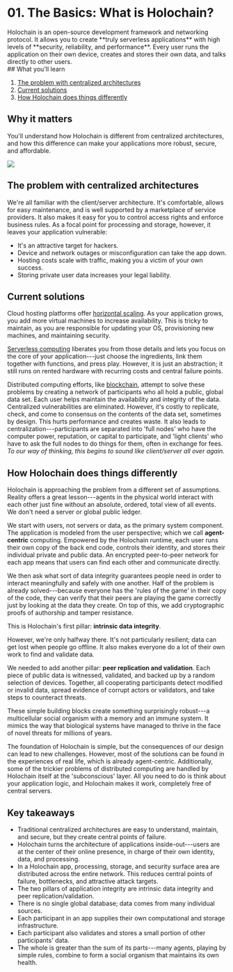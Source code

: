 # 01. The Basics: What is Holochain?

<div class="coreconcepts-intro" markdown=1>
Holochain is an open-source development framework and networking protocol. It allows you to create **truly serverless applications** with high levels of **security, reliability, and performance**. Every user runs the application on their own device, creates and stores their own data, and talks directly to other users.
</div>

<div class="coreconcepts-orientation" markdown=1>
## What you'll learn

1. [The problem with centralized architectures](#the-problem-with-centralized-architectures)
2. [Current solutions](#current-solutions)
3. [How Holochain does things differently](#how-holochain-does-things-differently)

## Why it matters

You'll understand how Holochain is different from centralized architectures, and how this difference can make your applications more robust, secure, and affordable.
</div>

![](https://i.imgur.com/lC0Ylue.png)

## The problem with centralized architectures

We're all familiar with the client/server architecture. It's comfortable, allows for easy maintenance, and is well supported by a marketplace of service providers. It also makes it easy for you to control access rights and enforce business rules. As a focal point for processing and storage, however, it leaves your application vulnerable:

* It's an attractive target for hackers.
* Device and network outages or misconfiguration can take the app down.
* Hosting costs scale with traffic, making you a victim of your own success.
* Storing private user data increases your legal liability.

## Current solutions

Cloud hosting platforms offer [horizontal scaling](https://en.wikipedia.org/wiki/Scalability#Horizontal). As your application grows, you add more virtual machines to increase availability. This is tricky to maintain, as you are responsible for updating your OS, provisioning new machines, and maintaining security.

[Serverless computing](https://en.wikipedia.org/wiki/Serverless_computing) liberates you from those details and lets you focus on the core of your application---just choose the ingredients, link them together with functions, and press play. However, it is just an abstraction; it still runs on rented hardware with recurring costs and central failure points.

Distributed computing efforts, like [blockchain](https://en.wikipedia.org/wiki/Blockchain), attempt to solve these problems by creating a network of participants who all hold a public, global data set. Each user helps maintain the availability and integrity of the data. Centralized vulnerabilities are eliminated. However, it's costly to replicate, check, and come to consensus on the contents of the data set, sometimes by design. This hurts performance and creates waste. It also leads to centralization---participants are separated into 'full nodes' who have the computer power, reputation, or capital to participate, and 'light clients' who have to ask the full nodes to do things for them, often in exchange for fees. _To our way of thinking, this begins to sound like client/server all over again._

## How Holochain does things differently

Holochain is approaching the problem from a different set of assumptions. Reality offers a great lesson---agents in the physical world interact with each other just fine without an absolute, ordered, total view of all events. We don't need a server or global public ledger.

We start with users, not servers or data, as the primary system component. The application is modeled from the user perspective; which we call **agent-centric** computing. Empowered by the Holochain runtime, each user runs their own copy of the back end code, controls their identity, and stores their individual private and public data. An encrypted peer-to-peer network for each app means that users can find each other and communicate directly.

We then ask what sort of data integrity guarantees people need in order to interact meaningfully and safely with one another. Half of the problem is already solved---because everyone has the 'rules of the game' in their copy of the code, they can verify that their peers are playing the game correctly just by looking at the data they create. On top of this, we add cryptographic proofs of authorship and tamper resistance.

This is Holochain's first pillar: **intrinsic data integrity**.

However, we're only halfway there. It's not particularly resilient; data can get lost when people go offline. It also makes everyone do a lot of their own work to find and validate data.

We needed to add another pillar: **peer replication and validation**. Each piece of public data is witnessed, validated, and backed up by a random selection of devices. Together, all cooperating participants detect modified or invalid data, spread evidence of corrupt actors or validators, and take steps to counteract threats.

These simple building blocks create something surprisingly robust---a multicellular social organism with a memory and an immune system. It mimics the way that biological systems have managed to thrive in the face of novel threats for millions of years.

The foundation of Holochain is simple, but the consequences of our design can lead to new challenges. However, most of the solutions can be found in the experiences of real life, which is already agent-centric. Additionally, some of the trickier problems of distributed computing are handled by Holochain itself at the 'subconscious' layer. All you need to do is think about your application logic, and Holochain makes it work, completely free of central servers.

## Key takeaways

* Traditional centralized architectures are easy to understand, maintain, and secure, but they create central points of failure.
* Holochain turns the architecture of applications inside-out---users are at the center of their online presence, in charge of their own identity, data, and processing.
* In a Holochain app, processing, storage, and security surface area are distributed across the entire network. This reduces central points of failure, bottlenecks, and attractive attack targets.
* The two pillars of application integrity are intrinsic data integrity and peer replication/validation.
* There is no single global database; data comes from many individual sources.
* Each participant in an app supplies their own computational and storage infrastructure.
* Each participant also validates and stores a small portion of other participants' data.
* The whole is greater than the sum of its parts---many agents, playing by simple rules, combine to form a social organism that maintains its own health.
